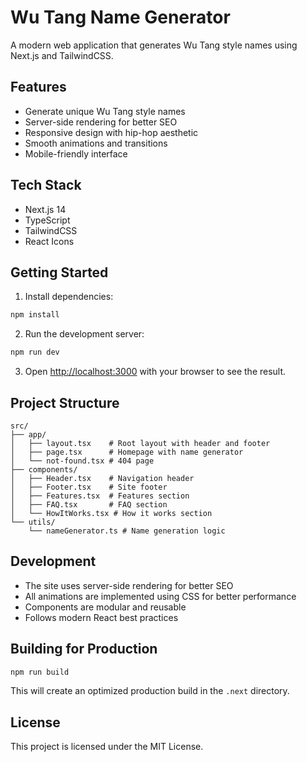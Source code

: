 # Wu Tang Name Generator

A modern web application that generates Wu Tang style names using Next.js and TailwindCSS.

## Features

- Generate unique Wu Tang style names
- Server-side rendering for better SEO
- Responsive design with hip-hop aesthetic
- Smooth animations and transitions
- Mobile-friendly interface

## Tech Stack

- Next.js 14
- TypeScript
- TailwindCSS
- React Icons

## Getting Started

1. Install dependencies:
```bash
npm install
```

2. Run the development server:
```bash
npm run dev
```

3. Open [http://localhost:3000](http://localhost:3000) with your browser to see the result.

## Project Structure

```
src/
├── app/
│   ├── layout.tsx    # Root layout with header and footer
│   ├── page.tsx      # Homepage with name generator
│   └── not-found.tsx # 404 page
├── components/
│   ├── Header.tsx    # Navigation header
│   ├── Footer.tsx    # Site footer
│   ├── Features.tsx  # Features section
│   ├── FAQ.tsx       # FAQ section
│   └── HowItWorks.tsx # How it works section
└── utils/
    └── nameGenerator.ts # Name generation logic
```

## Development

- The site uses server-side rendering for better SEO
- All animations are implemented using CSS for better performance
- Components are modular and reusable
- Follows modern React best practices

## Building for Production

```bash
npm run build
```

This will create an optimized production build in the `.next` directory.

## License

This project is licensed under the MIT License.
